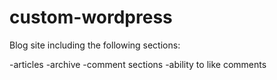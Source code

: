 # custom-wordpress

Blog site including the following sections:

  -articles
  -archive
  -comment sections 
   -ability to like comments
